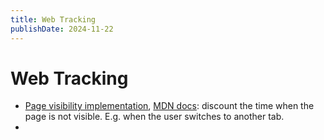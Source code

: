 ```yaml
---
title: Web Tracking
publishDate: 2024-11-22
---
```


# Web Tracking

- [Page visibility implementation](https://www.digishuffle.com/blogs/time-on-visible-and-hidden-pages/), [MDN docs](https://developer.mozilla.org/en-US/docs/Web/API/Page_Visibility_API): discount the time when the page is not visible. E.g. when the user switches to another tab.
-
